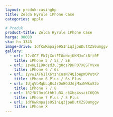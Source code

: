 ```yaml
---
layout: produk-casinghp
title: Zelda Hyrule iPhone Case
categories: apple

# Produk
product-title: Zelda Hyrule iPhone Case
harga: 90000
sku: hn-3348
image-drive: 1dfKwRmpaje9SIhLq3jpWDutXZS0umggv
gallery:
  - url: 12zGCZ-Ek7jXutFI0oNxjKKMJxCi8ft0F
    title: iPhone 5 / 5s / SE
  - url: 1swKLiIDKdzd3uJg0osPDHP07X8STVVxW
    title: iPhone 6 / 6s
  - url: 1yvw1AF61lX6YzhCuaN74QioWpWDPutKP
    title: iPhone 6 Plus / 6s Plus
  - url: 1UjqVbMqbLqBsJrDoBGdJdjMaaNWku82o
    title: iPhone 7 / 8
  - url: 1R2fK70niGthbluBX_ckXbg4ssaiC6QOh
    title: iPhone 7 Plus / 8 Plus
  - url: 1dfKwRmpaje9SIhLq3jpWDutXZS0umggv
    title: iPhone X
---
```

